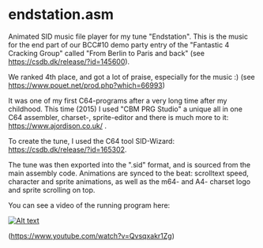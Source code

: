# endstation.asm

Animated SID music file player for my tune "Endstation". This is the music for the end part of our BCC#10 demo party entry of the "Fantastic 4 Cracking Group" called "From Berlin to Paris and back" (see https://csdb.dk/release/?id=145600).  

We ranked 4th place, and got a lot of praise, especially for the music :) (see https://www.pouet.net/prod.php?which=66993)  

It was one of my first C64-programs after a very long time after my childhood. This time (2015) I used "CBM PRG Studio" a unique all in one C64 assembler, charset-, sprite-editor and there is much more to it: https://www.ajordison.co.uk/ .  

To create the tune, I used the C64 tool SID-Wizard: https://csdb.dk/release/?id=165302.  

The tune was then exported into the ".sid" format, and is sourced from the main assembly code. Animations are synced to the beat: scrolltext speed, character and sprite animations, as well as the m64- and A4- charset logo and sprite scrolling on top.


You can see a video of the running program here:

[![Alt text](endstation3.gif)](https://www.youtube.com/watch?v=Qvsqxakr1Zg)

(https://www.youtube.com/watch?v=Qvsqxakr1Zg)
